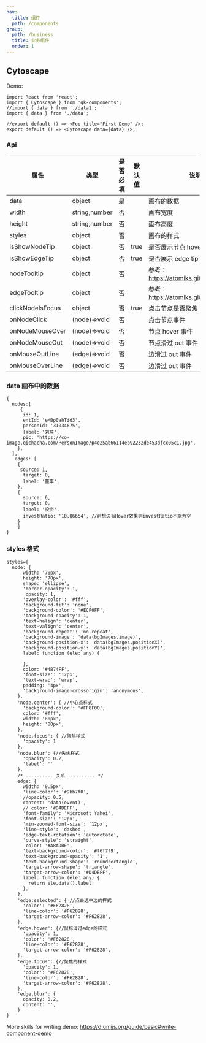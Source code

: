 ```yaml
---
nav:
  title: 组件
  path: /components
group:
  path: /business
  title: 业务组件
  order: 1
---
```


## Cytoscape

Demo:

```tsx
import React from 'react';
import { Cytoscape } from 'qk-components';
//import { data } from './data1';
import { data } from './data';

//export default () => <Foo title="First Demo" />;
export default () => <Cytoscape data={data} />;
```

### Api

| 属性             | 类型          | 是否必填 | 默认值 | 说明                                      |
| ---------------- | ------------- | -------- | ------ | ----------------------------------------- |
| data             | object        | 是       |        | 画布的数据                                |
| width            | string,number | 否       |        | 画布宽度                                  |
| height           | string,number | 否       |        | 画布高度                                  |
| styles           | object        | 否       |        | 画布的样式                                |
| isShowNodeTip    | object        | 否       | true   | 是否展示节点 hover tip                    |
| isShowEdgeTip    | object        | 否       | true   | 是否展示 edge tip                         |
| nodeTooltip      | object        | 否       |        | 参考： https://atomiks.github.io/tippyjs/ |
| edgeTooltip      | object        | 否       |        | 参考： https://atomiks.github.io/tippyjs/ |
| clickNodeIsFocus | object        | 否       | true   | 点击节点是否聚焦                          |
| onNodeClick      | (node)=>void  | 否       |        | 点击节点事件                              |
| onNodeMouseOver  | (node)=>void  | 否       |        | 节点 hover 事件                           |
| onNodeMouseOut   | (node)=>void  | 否       |        | 节点滑过 out 事件                         |
| onMouseOutLine   | (edge)=>void  | 否       |        | 边滑过 out 事件                           |
| onMouseOverLine  | (edge)=>void  | 否       |        | 边滑过 out 事件                           |

### data 画布中的数据

```
{
  nodes:[
     {
      id: 1,
      entId: 'eMBp0ahTid3',
      personId: '31034675',
      label: '刘芹',
      pic: 'https://co-image.qichacha.com/PersonImage/p4c25ab66114eb92232de453dfcc05c1.jpg',
    },
  ],
   edges: [
    {
     source: 1,
      target: 0,
      label: '董事',
    },
    {
      source: 6,
      target: 0,
      label: '投资',
      investRatio: '10.06654', //若想边有Hover效果则investRatio不能为空
    }
    ]
}
```

### styles 格式

```
styles={
  node: {
      width: '70px',
      height: '70px',
      shape: 'ellipse',
      'border-opacity': 1,
       opacity: 1,
      'overlay-color': '#fff',
      'background-fit': 'none',
      'background-color': '#ECF0FF',
      'background-opacity': 1,
      'text-halign': 'center',
      'text-valign': 'center',
      'background-repeat': 'no-repeat',
      'background-image': 'data(bgImages.image)',
      'background-position-x': 'data(bgImages.positionX)',
      'background-position-y': 'data(bgImages.positionY)',
      label: function (ele: any) {

      },
      color: '#4B74FF',
      'font-size': '12px',
      'text-wrap': 'wrap',
      padding: '4px',
      'background-image-crossorigin': 'anonymous',
    },
    'node.center': { //中心点样式
      'background-color': '#FF8F00',
      color: '#fff',
      width: '80px',
      height: '80px',
    },
    'node.focus': { //聚焦样式
      'opacity': 1
    },
    'node.blur': {//失焦样式
      'opacity': 0.2,
      'label': ''
    },
    /* ---------- 关系 ---------- */
    edge: {
      width: '0.5px',
      'line-color': '#9bb7f0',
      //opacity: 0.5,
      content: 'data(event)',
      // color: '#D4DEFF',
      'font-family': 'Microsoft Yahei',
      'font-size': '12px',
      'min-zoomed-font-size': '12px',
      'line-style': 'dashed',
      'edge-text-rotation': 'autorotate',
      'curve-style': 'straight',
       color: '#A8ADBE',
      'text-background-color': '#f6f7f9',
      'text-background-opacity': '1',
      'text-background-shape': 'roundrectangle',
      'target-arrow-shape': 'triangle',
      'target-arrow-color': '#D4DEFF',
      label: function (ele: any) {
        return ele.data().label;
      },
    },
    'edge:selected': { //点击选中边的样式
      'color': '#F62828',
      'line-color': '#F62828',
      'target-arrow-color': '#F62828',
    },
    'edge.hover': {//鼠标滑过edge的样式
      'opacity': 1,
      'color': '#F62828',
      'line-color': '#F62828',
      'target-arrow-color': '#F62828',
    },
    'edge.focus': {//聚焦的样式
      'opacity': 1,
      'color': '#F62828',
      'line-color': '#F62828',
      'target-arrow-color': '#F62828',
    },
    'edge.blur': {
      opacity: 0.2,
      content: '',
    }
}
```

More skills for writing demo: https://d.umijs.org/guide/basic#write-component-demo
